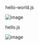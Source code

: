 hello-world.js

![image](https://user-images.githubusercontent.com/98120541/223157331-3f12f564-4545-4b88-a19f-0f3bcee0251e.png)

hello.js

![image](https://user-images.githubusercontent.com/98120541/223157011-ffc01686-f9b9-488f-af92-557f68bca3e0.png)


